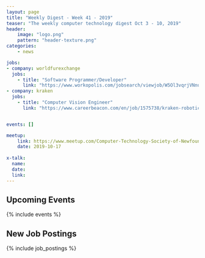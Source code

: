 ```yaml
---
layout: page
title: "Weekly Digest - Week 41 - 2019"
teaser: "The weekly computer technology digest Oct 3 - 10, 2019"
header:
    image: "logo.png"
    pattern: "header-texture.png"
categories:
    - news

jobs:
- company: worldfurexchange
  jobs:
    - title: "Software Programmer/Developer"
      link: "https://www.workopolis.com/jobsearch/viewjob/W5Ol3vqrjVNnuVU0dPVInjs7J8DtocI6svYeydm5NtISvahFpItOzQ"
- company: kraken
  jobs:
    - title: "Computer Vision Engineer"
      link: "https://www.careerbeacon.com/en/job/1575738/kraken-robotic-systems-inc/computer-vision-engineer/mount-pearl"


events: []

meetup:
    link: https://www.meetup.com/Computer-Technology-Society-of-Newfoundland-and-Labrador/events/rpdzmpyznbwb/
    date: 2019-10-17
  
x-talk:
  name:
  date:
  link:
---
```


## Upcoming Events
{% include events %}

## New Job Postings
{% include job_postings %}
